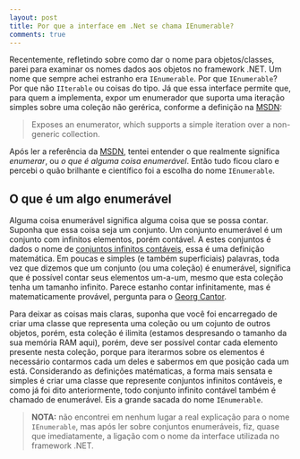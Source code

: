 ```yaml
---
layout: post
title: Por que a interface em .Net se chama IEnumerable?
comments: true
---
```


Recentemente, refletindo sobre como dar o nome para objetos/classes, parei para examinar os nomes dados aos objetos no framework .NET. Um nome que sempre achei estranho era `IEnumerable`. Por que `IEnumerable`? Por que não `IIterable` ou coisas do tipo. Já que essa interface permite que, para quem a implementa, expor um enumerador que suporta uma iteração simples sobre uma coleção não gerérica, conforme a definição na [MSDN][1]:

> Exposes an enumerator, which supports a simple iteration over a non-generic collection.

Após ler a referência da [MSDN][1], tentei entender o que realmente significa _enumerar_, ou _o que é alguma coisa enumerável_. Então tudo ficou claro e percebi o quão brilhante e científico foi a escolha do nome `IEnumerable`.

## O que é um algo enumerável

Alguma coisa enumerável significa alguma coisa que se possa contar. Suponha que essa coisa seja um conjunto. Um conjunto enumerável é um conjunto com infinitos elementos, porém contável. A estes conjuntos é dados o nome de [conjuntos infinitos contáveis][2], essa é uma definição matemática. Em poucas e simples (e também superficiais) palavras, toda vez que dizemos que um conjunto (ou uma coleção) é enumerável, significa que é possível contar seus elementos um-a-um, mesmo que esta coleção tenha um tamanho infinito. Parece estanho contar infinitamente, mas é matematicamente provável, pergunta para o [Georg Cantor][3].

Para deixar as coisas mais claras, suponha que você foi encarregado de criar uma classe que representa uma coleção ou um cojunto de outros objetos, porém, esta coleção é ilimita (estamos despresando o tamanho da sua memória RAM aqui), porém, deve ser possível contar cada elemento presente nesta coleção, porque para iterarmos sobre os elementos é necessário contarmos cada um deles e sabermos em que posição cada um está. Considerando as definições matématicas, a forma mais sensata e simples é criar uma classe que represente conjuntos infinitos contáveis, e como já foi dito anteriormente, todo conjunto infinito contável também é chamado de enumerável. Eis a grande sacada do nome `IEnumerable`.

> **NOTA:** não encontrei em nenhum lugar a real explicação para o nome `IEnumerable`, mas após ler sobre conjuntos enumeráveis, fiz, quase que imediatamente, a ligação com o nome da interface utilizada no framework .NET.

  [1]: http://msdn.microsoft.com/en-us/library/system.collections.ienumerable(v=vs.110).aspx
  [2]: http://pt.wikipedia.org/wiki/Conjunto_cont%C3%A1vel
  [3]: http://pt.wikipedia.org/wiki/Georg_Cantor
